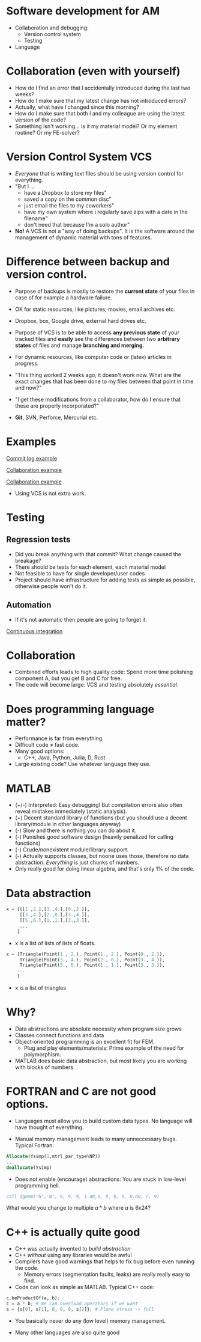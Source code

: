 # Software development for AM

  * Collaboration and debugging:
      * Version control system
      * Testing
  * Language


# Collaboration (even with yourself)

  * How do I find an error that I accidentally introduced during the last two weeks?
  * How do I make sure that my latest change has not introduced errors?
  * Actually, what have I changed since this morning?
  * How do I make sure that both I and my colleague are using the latest version of the code?
  * Something isn't working... Is it my material model? Or my element routine? Or my FE-solver?

# Version Control System VCS
  - *Everyone* that is writing text files should be using version control for everything.
  - "But I ...
      - have a Dropbox to store my files"
      - saved a copy on the common disc"
      - just email the files to my coworkers"
      - have my own system where i regularly save zips with a date in the filename"
      - don't need that because I'm a solo author"
  - **No!** A VCS is not a "way of doing backups". It is the software around the management of dynamic material with tons of features.

# Difference between backup and version control.

* Purpose of backups is mostly to restore the **current state** of your files in case of for example a hardware failure.
* OK for static resources, like pictures, movies, email archives etc.
* Dropbox, box, Google drive, external hard drives etc.

* Purpose of VCS is to be able to access **any previous state** of your tracked files and **easily** see the differences between two **arbitrary states** of files and manage **branching and merging**.
* For dynamic resources, like computer code or (latex) articles in progress.
* "This thing worked 2 weeks ago, it doesn't work now. What are the exact changes that has been done to my files between that point in time and now?"
* "I get these modifications from a collaborator, how do I ensure that these are properly incorporated?"
* **Git**, SVN, Perforce, Mercurial etc.

# Examples

[Commit log example](https://github.com/KristofferC/Phon/commits/master)

[Collaboration example](https://github.com/KristofferC/Phon/pull/2)

[Collaboration example](https://github.com/Micket/oofem/network)

 * Using VCS is not extra work.


# Testing
## Regression tests
  * Did you break anything with that commit? What change caused the breakage?
  * There should be tests for each element, each material model
  * Not feasible to have for single developer/user codes
  * Project should have infrastructure for adding tests as simple as possible, otherwise people won't do it.

## Automation
  * If it's not automatic then people are going to forget it.

[Continuous integration](https://travis-ci.org/KristofferC/Phon/builds)


# Collaboration
  * Combined efforts leads to high quality code: Spend more time polishing component A, but you get B and C for free.
  * The code will become large: VCS and testing absolutely *essential*.


# Does programming language matter?

  * Performance is far from everything.
  * Difficult code $\neq$ fast code.
  * Many good options:
      * C++, Java, Python, Julia, D, Rust 
  * Large existing code? Use whatever language they use.


# MATLAB
  * (+/-) Interpreted: Easy debugging! But compilation errors also often reveal mistakes immediately (static analysis).
  * (+) Decent standard library of functions (but you should use a decent library/module in other languages anyway)
  * (-) Slow and there is nothing you can do about it.
  * (-) Punishes good software design (heavily penalized for calling functions)
  * (-) Crude/nonexistent module/library support.
  * (-) Actually supports classes, but noone uses those, therefore no data abstraction. *Everything* is just chunks of numbers.
  * Only really good for doing linear algebra, and that's only 1% of the code.

# Data abstraction


```python
x = [[[1.,2.],[3.,4.],[0.,2.]],
     [[3.,4.],[2.,0.],[3.,4.]],
     [[5.,6.],[1.,1.],[3.,3.]],
     ...
    ]
```

  * x is a list of lists of lists of floats.

```python
x = [Triangle(Point(1., 2.), Point(1., 2.), Point(0., 2.)),
     Triangle(Point(3., 4.), Point(2., 0.), Point(3., 4.)),
     Triangle(Point(5., 6.), Point(1., 1.), Point(3., 3.)),
    ...
    ]
```
  * x is a list of triangles

# Why?
  * Data abstractions are absolute necessity when program size grows
  * Classes connect functions and data
  * Object-oriented programming is an excellent fit for FEM.
      * Plug and play elements/materials: Prime example of the need for polymorphism.
  * MATLAB does basic data abstraction, but most likely you are working with blocks of numbers


# FORTRAN and C are not good options.
  * Languages must allow you to build custom data types. No language will have thought of everything.

  * Manual memory management leads to many unneccessary bugs. Typical Fortran:
  
```fortran
Allocate(Ysimp(1,mtrl_par_type%NP))
...
deallocate(Ysimp)
```

  * Does not enable (encourage) abstractions: You are stuck in low-level programming hell.


```fortran
call dgemm('N','N', 9, 9, 9, 1.d0,a, 9, b, 9, 0.d0, c, 9)
```
What would you change to multiple $a*b$ where $a$ is 6x24?



# C++ is actually quite good
  * C++ was actually invented to *build abstraction*
  * C++ *without* using any libraries would be awful
  * Compilers have good warnings that helps to fix bug before even running the code.
      * Memory errors (segmentation faults, leaks) are really really easy to find.
  * Code can look as simple as MATLAB. Typical C++ code:

```python
c.beProductOf(a, b);
c = a * b; # We can overload operators if we want
s = {s[0], s[1], 0, 0, 0, s[2]}; # Plane stress -> full
```

  * You basically never do any (low level) memory management.

  * Many other languages are also quite good
